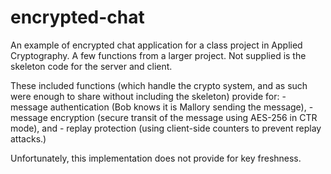# encrypted-chat
An example of encrypted chat application for a class project in Applied Cryptography. A few functions from a larger project. Not supplied is the skeleton code for the server and client.

These included functions (which handle the crypto system, and as such were enough to share without including the skeleton) provide for:
    - message authentication (Bob knows it is Mallory sending the message), 
    - message encryption (secure transit of the message using AES-256 in CTR mode), and 
    - replay protection (using client-side counters to prevent replay attacks.) 
    
Unfortunately, this implementation does not provide for key freshness.
